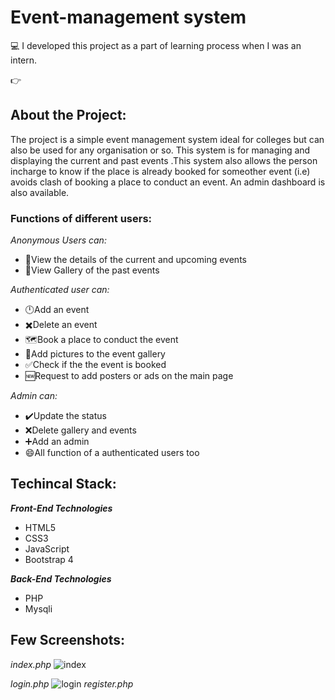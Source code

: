 # Event-management system
:computer:	I developed this project as a part of learning process when I was an intern. 


:point_right: 
## About the Project: 
The project is a simple event management system ideal for colleges but can also be used for any organisation or so. This system is for managing and displaying the current and past events .This system also allows the person incharge to know if the place is already booked for someother event (i.e) avoids clash of booking a place to conduct an event. An admin dashboard is also available.

### Functions of different users:
_Anonymous Users can:_  
* :monocle_face:View the details of the current and upcoming events
* :monocle_face:View Gallery of the past events

_Authenticated user can:_
* :clock12:Add an event
* :heavy_multiplication_x:Delete an event
* :world_map:Book a place to conduct the event
* :camera_flash:Add pictures to the event gallery
* :white_check_mark:Check if the the event is booked
* :new:Request to add posters or ads on the main page

 _Admin can:_
* :heavy_check_mark:Update the status
* :x:Delete gallery and events
* :heavy_plus_sign:Add an admin
* :smile:All function of a authenticated users too

## Techincal Stack:
_**Front-End Technologies**_
* HTML5
* CSS3
* JavaScript
* Bootstrap 4

_**Back-End Technologies**_
* PHP
* Mysqli
 
 
 ## Few Screenshots:
 _index.php_
 ![index](https://user-images.githubusercontent.com/52491009/87536537-e5349f00-c6b6-11ea-823a-f225d2c106bd.JPG)
 
 _login.php_
 ![login](../Event-management/evento/sc/login.jpg)
 _register.php_

